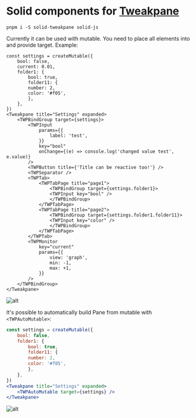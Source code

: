 # Solid components for [Tweakpane](https://cocopon.github.io/tweakpane/)

`pnpm i -S solid-tweakpane solid-js`

Currently it can be used with mutable.
You need to place all elements into <TWPBindGroup> and provide target.
Example:

```tsx
const settings = createMutable({
    bool: false,
    current: 0.01,
    folder1: {
        bool: true,
        folder11: {
        number: 2,
        color: '#f05',
        },
    },
})
<Tweakpane title="Settings" expanded>
    <TWPBindGroup target={settings}>
        <TWPInput
            params={{
                label: 'test',
            }}
            key="bool"
            onChange={(e) => console.log('changed value test', e.value)}
        />
        <TWPButton title={'Title can be reactive too!'} />
        <TWPSeparator />
        <TWPTab>
            <TWPTabPage title="page1">
                <TWPBindGroup target={settings.folder1}>
                <TWPInput key="bool" />
                </TWPBindGroup>
            </TWPTabPage>
            <TWPTabPage title="page2">
                <TWPBindGroup target={settings.folder1.folder11}>
                <TWPInput key="color" />
                </TWPBindGroup>
            </TWPTabPage>
        </TWPTab>
        <TWPMonitor
            key="current"
            params={{
                view: 'graph',
                min: -1,
                max: +1,
            }}
        />
    </TWPBindGroup>
</Tweakpane>
```
![alt](https://i.imgur.com/kK7IPX8.png)

It's possible to automatically build Pane from mutable with `<TWPAutoMutable>`:

```jsx
const settings = createMutable({
    bool: false,
    folder1: {
        bool: true,
        folder11: {
        number: 2,
        color: '#f05',
        },
    },
})
<Tweakpane title="Settings" expanded>
    <TWPAutoMutable target={settings} />
</Tweakpane>
```
![alt](https://i.imgur.com/9mlRCMu.png)